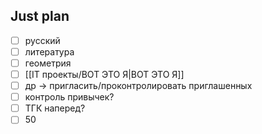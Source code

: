 ## Just plan
- [ ] русский
- [ ] литература
- [ ] геометрия
- [ ] [[IT проекты/ВОТ ЭТО Я|ВОТ ЭТО Я]]
- [ ] др -> пригласить/проконтролировать приглашенных
- [ ] контроль привычек?
- [ ] ТГК наперед?
- [ ] 50
